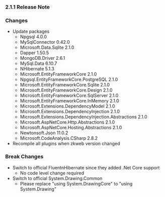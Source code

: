### 2.1.1 Release Note

### Changes

- Update packages
	- Npgsql 4.0.0
	- MySqlConnector 0.42.0
	- Microsoft.Data.Sqlite 2.1.0
	- Dapper 1.50.5
	- MongoDB.Driver 2.6.1
	- MySql.Data 6.10.7
	- NHibernate 5.1.3
	- Microsoft.EntityFrameworkCore 2.1.0
	- Npgsql.EntityFrameworkCore.PostgreSQL 2.1.0
	- Microsoft.EntityFrameworkCore.Sqlite 2.1.0
	- Microsoft.EntityFrameworkCore.Design 2.1.0
	- Microsoft.EntityFrameworkCore.SqlServer 2.1.0
	- Microsoft.EntityFrameworkCore.InMemory 2.1.0
	- Microsoft.Extensions.DependencyModel 2.1.0
	- Microsoft.Extensions.DependencyInjection 2.1.0
	- Microsoft.Extensions.DependencyInjection.Abstractions 2.1.0
	- Microsoft.AspNetCore.Http.Abstractions 2.1.0
	- Microsoft.AspNetCore.Hosting.Abstractions 2.1.0
	- Newtonsoft.Json 11.0.2
	- Microsoft.CodeAnalysis.CSharp 2.8.2
- Recompile all plugins when zkweb version changed

### Break Changes

- Switch to official FluentnHibernate since they added .Net Core support
	- No code level change required
- Switch to official System.Drawing.Common
	- Please replace "using System.DrawingCore" to "using System.Drawing"
